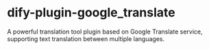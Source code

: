 # dify-plugin-google_translate
A powerful translation tool plugin based on Google Translate service, supporting text translation between multiple languages.
